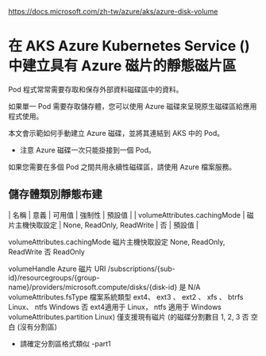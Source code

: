 https://docs.microsoft.com/zh-tw/azure/aks/azure-disk-volume

# 在 AKS Azure Kubernetes Service () 中建立具有 Azure 磁片的靜態磁片區

Pod 程式常常需要存取和保存外部資料磁碟區中的資料。 

如果單一 Pod 需要存取儲存體，您可以使用 Azure 磁碟來呈現原生磁碟區給應用程式使用。 

本文會示範如何手動建立 Azure 磁碟，並將其連結到 AKS 中的 Pod。

* 注意
 Azure 磁碟一次只能掛接到一個 Pod。 
 
 如果您需要在多個 Pod 之間共用永續性磁碟區，請使用 Azure 檔案服務。
 
 
 
## 儲存體類別靜態布建

| 名稱	| 意義	| 可用值	| 強制性	| 預設值 |
| volumeAttributes.cachingMode	| 磁片主機快取設定	| None, ReadOnly, ReadWrite	| 否		| 預設值 |

volumeAttributes.cachingMode	磁片主機快取設定	None, ReadOnly, ReadWrite	否	ReadOnly

volumeHandle	Azure 磁片 URI	/subscriptions/{sub-id}/resourcegroups/{group-name}/providers/microsoft.compute/disks/{disk-id}	是	N/A
volumeAttributes.fsType	檔案系統類型	ext4、 ext3 、 ext2 、 xfs 、 btrfs Linux、 ntfs Windows	否	ext4適用于 Linux， ntfs 適用于 Windows
volumeAttributes.partition	Linux) 僅支援現有磁片 (的磁碟分割數目	1, 2, 3	否	空白 (沒有分割區)
- 請確定分割區格式類似 -part1

